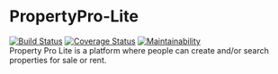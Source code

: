 # PropertyPro-Lite   
[![Build Status](https://travis-ci.com/mucyomiller/PropertyPro-Lite.svg?branch=develop)](https://travis-ci.com/mucyomiller/PropertyPro-Lite) [![Coverage Status](https://coveralls.io/repos/github/mucyomiller/PropertyPro-Lite/badge.svg?branch=develop)](https://coveralls.io/github/mucyomiller/PropertyPro-Lite?branch=develop) [![Maintainability](https://api.codeclimate.com/v1/badges/b6a6f93f78d00ffce864/maintainability)](https://codeclimate.com/github/mucyomiller/PropertyPro-Lite/maintainability)   
Property Pro Lite is a platform where people can create and/or search properties for sale or rent.
